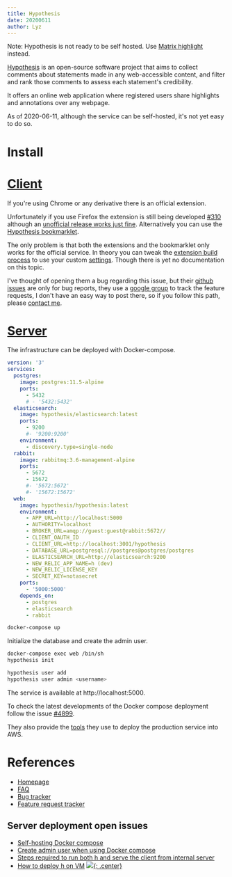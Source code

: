 ```yaml
---
title: Hypothesis
date: 20200611
author: Lyz
---
```


Note: Hypothesis is not ready to be self hosted. Use [Matrix highlight](matrix_highlight.md) instead.

[Hypothesis](https://en.wikipedia.org/wiki/Hypothes.is) is an open-source
software project that aims to collect comments about statements made in any
web-accessible content, and filter and rank those comments to assess each
statement's credibility.

It offers an online web application where registered users share highlights and
annotations over any webpage.

As of 2020-06-11, although the service can be self-hosted, it's not yet easy to
do so.

# Install

# [Client](https://web.hypothes.is/help/how-to-activate-hypothesis-on-a-web-page/)

If you're using Chrome or any derivative there is an official extension.

Unfortunately if you use Firefox the extension is still being developed
[#310](https://github.com/hypothesis/browser-extension/issues/310) although an
[unofficial release works just
fine](https://github.com/diegodlh/unofficial-hypothesis-extension).
Alternatively you can use the [Hypothesis
bookmarklet](https://web.hypothes.is/start/).

The only problem is that both the extensions and the bookmarklet only works for
the official service. In theory you can tweak the [extension build
process](https://github.com/diegodlh/unofficial-hypothesis-extension/blob/master/docs/building.md)
to use your custom
[settings](https://github.com/diegodlh/unofficial-hypothesis-extension/tree/master/settings).
Though there is yet no documentation on this topic.

I've thought of opening them a bug regarding this issue, but their [github
issues](https://github.com/hypothesis/browser-extension/issues) are only for bug
reports, they use a [google
group](https://groups.google.com/a/list.hypothes.is/forum/#!forum/dev) to track
the feature requests, I don't have an easy way to post there, so if you follow
this path, please [contact me](contact.md).

# [Server](https://github.com/hypothesis/h/issues/6014)

The infrastructure can be deployed with Docker-compose.

```yaml
version: '3'
services:
  postgres:
    image: postgres:11.5-alpine
    ports:
      - 5432
      # - '5432:5432'
  elasticsearch:
    image: hypothesis/elasticsearch:latest
    ports:
      - 9200
      #- '9200:9200'
    environment:
      - discovery.type=single-node
  rabbit:
    image: rabbitmq:3.6-management-alpine
    ports:
      - 5672
      - 15672
      #- '5672:5672'
      #- '15672:15672'
  web:
    image: hypothesis/hypothesis:latest
    environment:
      - APP_URL=http://localhost:5000
      - AUTHORITY=localhost
      - BROKER_URL=amqp://guest:guest@rabbit:5672//
      - CLIENT_OAUTH_ID
      - CLIENT_URL=http://localhost:3001/hypothesis
      - DATABASE_URL=postgresql://postgres@postgres/postgres
      - ELASTICSEARCH_URL=http://elasticsearch:9200
      - NEW_RELIC_APP_NAME=h (dev)
      - NEW_RELIC_LICENSE_KEY
      - SECRET_KEY=notasecret
    ports:
      - '5000:5000'
    depends_on:
      - postgres
      - elasticsearch
      - rabbit
```

```bash
docker-compose up
```

Initialize the database and create the admin user.


```bash
docker-compose exec web /bin/sh
hypothesis init

hypothesis user add
hypothesis user admin <username>
```

The service is available at http://localhost:5000.

To check the latest developments of the Docker compose deployment follow the
issue [#4899](https://github.com/hypothesis/h/issues/4899).

They also provide the [tools](https://github.com/hypothesis/deployment) they use
to deploy the production service into AWS.

# References

* [Homepage](https://web.hypothes.is/)
* [FAQ](https://web.hypothes.is/help/)
* [Bug tracker](https://github.com/hypothesis/browser-extension/issues)
* [Feature request tracker](https://groups.google.com/a/list.hypothes.is/forum/#!forum/dev)

## Server deployment open issues

* [Self-hosting Docker compose](https://github.com/hypothesis/h/issues/4899)
* [Create admin user when using Docker
    compose](https://github.com/hypothesis/h/issues/6014)
* [Steps required to run both h and serve the client from internal server](https://groups.google.com/a/list.hypothes.is/forum/#!searchin/dev/server|sort:date/dev/PG3Y2hqwSr8/YsjpIvNEDgAJ)
* [How to deploy h on VM](https://groups.google.com/a/list.hypothes.is/forum/#!topic/dev/mbPxRWF2Ax4)
[![](not-by-ai.svg){: .center}](https://notbyai.fyi)
